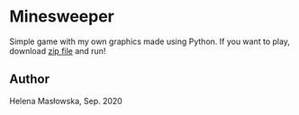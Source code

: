 # Minesweeper
Simple game with my own graphics made using Python. If you want to play, download [zip file](https://github.com/HelenaMaslowska/Minesweeper/tree/main/Minesweeper%20is%20here!) and run!

## Author
Helena Masłowska, Sep. 2020
